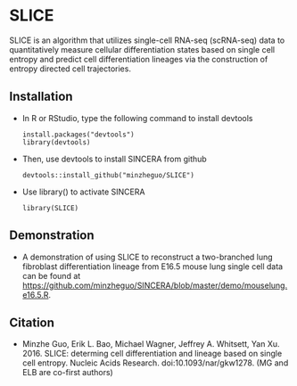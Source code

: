 # SLICE

SLICE is an algorithm that utilizes single-cell RNA-seq (scRNA-seq) data to quantitatively measure cellular differentiation states based on single cell entropy and predict cell differentiation lineages via the construction of entropy directed cell trajectories.

## Installation

* In R or RStudio, type the following command to install devtools
  
  ```
  install.packages("devtools")
  library(devtools)
  ```
  
* Then, use devtools to install SINCERA from github
  
  ```
  devtools::install_github("minzheguo/SLICE")
  ```

* Use library() to activate SINCERA

  ```
  library(SLICE)
  ```

## Demonstration

* A demonstration of using SLICE to reconstruct a two-branched lung fibroblast differentiation lineage from E16.5 mouse lung single cell data can be found at https://github.com/minzheguo/SINCERA/blob/master/demo/mouselung.e16.5.R. 


## Citation


* Minzhe Guo, Erik L. Bao, Michael Wagner, Jeffrey A. Whitsett, Yan Xu. 2016. SLICE: determing cell differentiation and lineage based on single cell entropy. Nucleic Acids Research. doi:10.1093/nar/gkw1278. (MG and ELB are co-first authors) 
